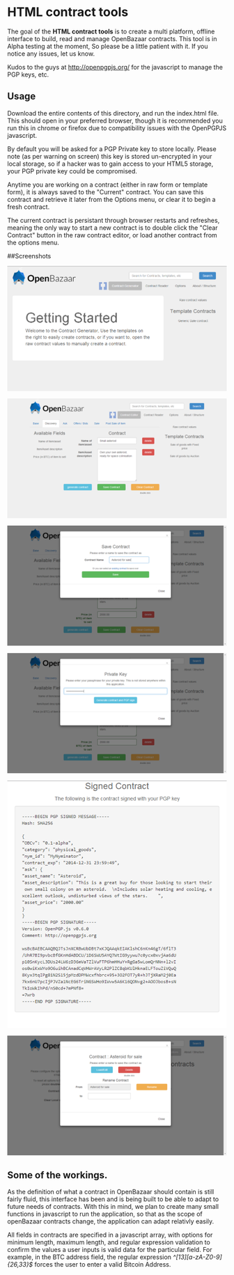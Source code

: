 # HTML contract tools

The goal of the **HTML contract tools** is to create a multi platform, offline interface to build, read and manage OpenBazaar contracts.  This tool is in Alpha testing at the moment, So please be a little patient with it.  If you notice any issues, let us know.

Kudos to the guys at http://openpgpjs.org/ for the javascript to manage the PGP keys, etc.


## Usage
Download the entire contents of this directory, and run the index.html file.  This should open in your preferred browser, though it is recommended you run this in chrome or firefox due to compatibility issues with the OpenPGPJS javascript.

By default you will be asked for a PGP Private key to store locally.  Please note (as per warning on screen) this key is stored un-encrypted in your local storage, so if a hacker was to gain access to your HTML5 storage, your PGP private key could be compromised. 

Anytime you are working on a contract (either in raw form or template form), it is always saved to the "Current" contract.  You can save this contract and retrieve it later from the Options menu, or clear it to begin a fresh contract.

The current contract is persistant through browser restarts and refreshes, meaning the only way to start a new contract is to double click the "Clear Contract" button in the raw contract editor, or load another contract from the options menu.


##Screenshots

![](https://github.com/DelainM/OpenBazaar/blob/master/html-contract-tools/resources/OB-HTML-Contract-tools.png?raw=true)

![](https://github.com/DelainM/OpenBazaar/blob/master/html-contract-tools/resources/OB-HTML-Contract-tools_raw.png?raw=true)

![](https://github.com/DelainM/OpenBazaar/blob/master/html-contract-tools/resources/OB-HTML-Contract-tools_save_contract.png?raw=true)

![](https://github.com/DelainM/OpenBazaar/blob/master/html-contract-tools/resources/OB-HTML-Contract-tools_sign.png?raw=true)

![](https://github.com/DelainM/OpenBazaar/blob/master/html-contract-tools/resources/OB-HTML-Contract-tools_signed_contract.png?raw=true)

![](https://github.com/DelainM/OpenBazaar/blob/master/html-contract-tools/resources/OB-HTML-Contract-tools_contract_options.png?raw=true)


## Some of the workings.

As the definition of what a contract in OpenBazaar should contain is still fairly fluid, this interface has been and is being built to be able to adapt to future needs of contracts.  With this in mind, we plan to create many small functions in javascript to run the application, so that as the scope of openBazaar contracts change, the application can adapt relativly easily.

All fields in contracts are specified in a javascript array, with options for minimum length, maximum length, and regular expression validation to confirm the values a user inputs is valid data for the particular field.  For example, in the BTC address field, the regular expression *^[13][a-zA-Z0-9]{26,33}$* forces the user to enter a valid Bitcoin Address.
